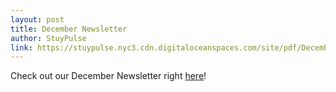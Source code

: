 ```yaml
---
layout: post
title: December Newsletter
author: StuyPulse
link: https://stuypulse.nyc3.cdn.digitaloceanspaces.com/site/pdf/December%20Newsletter%202020.pdf
---
```

Check out our December Newsletter right [here](https://stuypulse.nyc3.cdn.digitaloceanspaces.com/site/pdf/December%20Newsletter%202020.pdf)!
